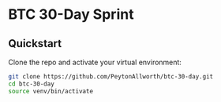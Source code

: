 # BTC 30-Day Sprint

## Quickstart

Clone the repo and activate your virtual environment:

```bash
git clone https://github.com/PeytonAllworth/btc-30-day.git
cd btc-30-day
source venv/bin/activate

